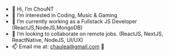 - 👋 Hi, I’m ChouNT
- 👀 I’m interested in Coding, Music & Gaming
- 🌱 I’m currently working as a Fullstack JS Developer (ReactJS,NodeJS,MongoDB)
- 💞️ I’m looking to collaborate on remote jobs. (ReactJS, NextJS, ReactNative, NodeJS, UI/UX)
- 📫 Email me at: chaulea@gmail.com 🙌

<!---
chowchowww/chowchowww is a ✨ special ✨ repository because its `README.md` (this file) appears on your GitHub profile.
You can click the Preview link to take a look at your changes.
--->
